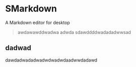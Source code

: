 # SMarkdown
A Markdown editor for desktop
> awdawawddwadwa
adwda
sdawddddwadadadwwsad
## dadwad
dawdadwadadwadwdwadwdaadwwdadawd









